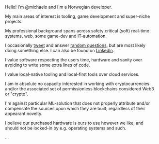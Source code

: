 Hello! I'm @michaelo and I'm a Norwegian developer.

My main areas of interest is tooling, game development and super-niche projects.

My professional background spans across safety critical (soft) real-time systems, web, some game-dev and IT-automation.

I occasionally [tweet](https://twitter.com/miodden) and answer [random questions](https://www.quora.com/profile/Michael-Odden), but are most likely doing something else. I can also be found on [LinkedIn](https://www.linkedin.com/in/michaelodden/).

I value software respecting the users time, hardware and sanity over avoiding to write some extra lines of code.

I value local-native tooling and local-first tools over cloud services.

I am in absolute no capacity interested in working with cryptocurrencies and/or the associated set of permissionless blockchains considered Web3 or "crypto".

I'm against particular ML-solution that does not properly attribute and/or compensate the sources upon which they are built, regardless of their appearant novelty.

I believe our purchased hardware is ours to use however we like, and should not be locked-in by e.g. operating systems and such.

...
